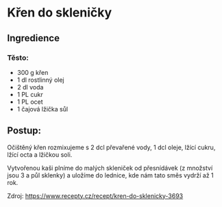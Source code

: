 # Křen do skleničky
## Ingredience
### Těsto:
- 300 g křen
- 1 dl rostlinný olej
- 2 dl voda
- 1 PL cukr
- 1 PL ocet
- 1 čajová lžička sůl

## Postup:
Očištěný křen rozmixujeme s 2 dcl převařené vody, 1 dcl oleje, lžící cukru, lžící octa a lžičkou soli.

Vytvořenou kaši plníme do malých skleniček od přesnídávek (z množství jsou 3 a půl sklenky) a uložíme do lednice, kde nám tato směs vydrží až 1 rok. 

Zdroj: https://www.recepty.cz/recept/kren-do-sklenicky-3693
